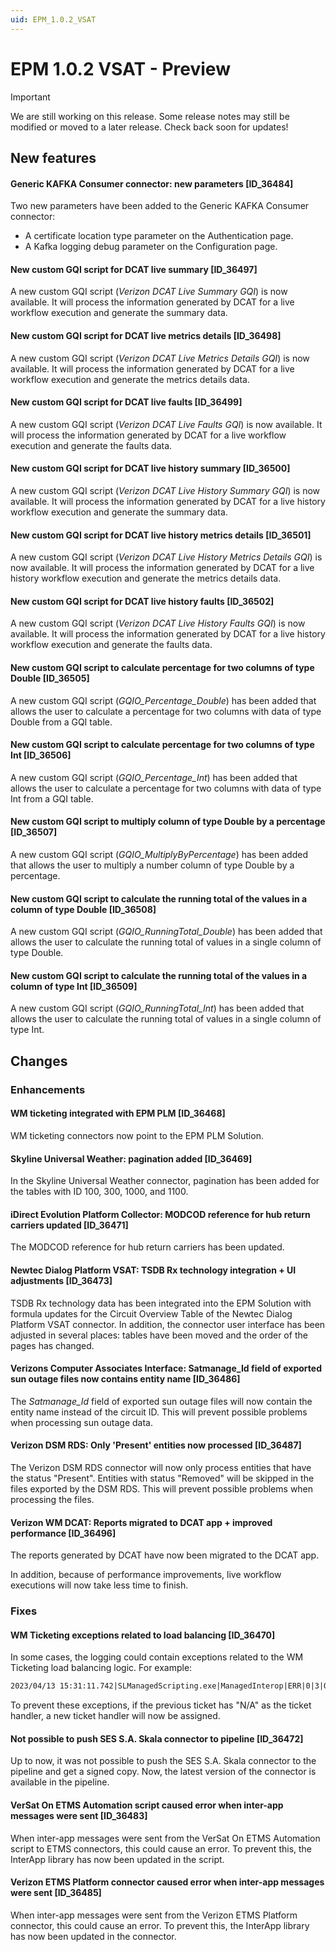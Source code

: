 ```yaml
---
uid: EPM_1.0.2_VSAT
---
```


# EPM 1.0.2 VSAT - Preview

> [!IMPORTANT]
> We are still working on this release. Some release notes may still be modified or moved to a later release. Check back soon for updates!

## New features

#### Generic KAFKA Consumer connector: new parameters [ID_36484]

Two new parameters have been added to the Generic KAFKA Consumer connector:

- A certificate location type parameter on the Authentication page.
- A Kafka logging debug parameter on the Configuration page.

#### New custom GQI script for DCAT live summary [ID_36497]

A new custom GQI script (*Verizon DCAT Live Summary GQI*) is now available. It will process the information generated by DCAT for a live workflow execution and generate the summary data.

#### New custom GQI script for DCAT live metrics details [ID_36498]

A new custom GQI script (*Verizon DCAT Live Metrics Details GQI*) is now available. It will process the information generated by DCAT for a live workflow execution and generate the metrics details data.

#### New custom GQI script for DCAT live faults [ID_36499]

A new custom GQI script (*Verizon DCAT Live Faults GQI*) is now available. It will process the information generated by DCAT for a live workflow execution and generate the faults data.

#### New custom GQI script for DCAT live history summary [ID_36500]

A new custom GQI script (*Verizon DCAT Live History Summary GQI*) is now available. It will process the information generated by DCAT for a live history workflow execution and generate the summary data.

#### New custom GQI script for DCAT live history metrics details [ID_36501]

A new custom GQI script (*Verizon DCAT Live History Metrics Details GQI*) is now available. It will process the information generated by DCAT for a live history workflow execution and generate the metrics details data.

#### New custom GQI script for DCAT live history faults [ID_36502]

A new custom GQI script (*Verizon DCAT Live History Faults GQI*) is now available. It will process the information generated by DCAT for a live history workflow execution and generate the faults data.

#### New custom GQI script to calculate percentage for two columns of type Double [ID_36505]

A new custom GQI script (*GQIO_Percentage_Double*) has been added that allows the user to calculate a percentage for two columns with data of type Double from a GQI table.

#### New custom GQI script to calculate percentage for two columns of type Int [ID_36506]

A new custom GQI script (*GQIO_Percentage_Int*) has been added that allows the user to calculate a percentage for two columns with data of type Int from a GQI table.

#### New custom GQI script to multiply column of type Double by a percentage [ID_36507]

A new custom GQI script (*GQIO_MultiplyByPercentage*) has been added that allows the user to multiply a number column of type Double by a percentage.

#### New custom GQI script to calculate the running total of the values in a column of type Double [ID_36508]

A new custom GQI script (*GQIO_RunningTotal_Double*) has been added that allows the user to calculate the running total of values in a single column of type Double.

#### New custom GQI script to calculate the running total of the values in a column of type Int [ID_36509]

A new custom GQI script (*GQIO_RunningTotal_Int*) has been added that allows the user to calculate the running total of values in a single column of type Int.

## Changes

### Enhancements

#### WM ticketing integrated with EPM PLM [ID_36468]

WM ticketing connectors now point to the EPM PLM Solution.

#### Skyline Universal Weather: pagination added [ID_36469]

In the Skyline Universal Weather connector, pagination has been added for the tables with ID 100, 300, 1000, and 1100.

#### iDirect Evolution Platform Collector: MODCOD reference for hub return carriers updated [ID_36471]

The MODCOD reference for hub return carriers has been updated.

#### Newtec Dialog Platform VSAT: TSDB Rx technology integration + UI adjustments [ID_36473]

TSDB Rx technology data has been integrated into the EPM Solution with formula updates for the Circuit Overview Table of the Newtec Dialog Platform VSAT connector. In addition, the connector user interface has been adjusted in several places: tables have been moved and the order of the pages has changed.

#### Verizons Computer Associates Interface: Satmanage_Id field of exported sun outage files now contains entity name [ID_36486]

The *Satmanage_Id* field of exported sun outage files will now contain the entity name instead of the circuit ID. This will prevent possible problems when processing sun outage data.

#### Verizon DSM RDS: Only 'Present' entities now processed [ID_36487]

The Verizon DSM RDS connector will now only process entities that have the status "Present". Entities with status "Removed" will be skipped in the files exported by the DSM RDS. This will prevent possible problems when processing the files.

#### Verizon WM DCAT: Reports migrated to DCAT app + improved performance [ID_36496]

The reports generated by DCAT have now been migrated to the DCAT app.

In addition, because of performance improvements, live workflow executions will now take less time to finish.

### Fixes

#### WM Ticketing exceptions related to load balancing [ID_36470]

In some cases, the logging could contain exceptions related to the WM Ticketing load balancing logic. For example:

```txt
2023/04/13 15:31:11.742|SLManagedScripting.exe|ManagedInterop|ERR|0|3|QA1|ProcessIncomingEvent|Error processing incoming event. System.IndexOutOfRangeException: Index was outside the bounds of the array. at QAction.LoadBalancing(SLProtocolExt protocol, List`1 receivedRowsData, List`1 listToSend, List`1 listOfEtms) at QAction.LoadBalancingLogic(SLProtocolExt protocol, List`1 receivedRowsData, List`1 listToSend) at QAction.TicketProcess(SLProtocolExt protocol, List`1 diagnosticTableEntries, ConcurrentBag`1 processedRows, List`1 receivedRowsData) at QAction.ProcessIncomingEvent(SLProtocolExt protocol, List`1 diagnosticTableEntries)
```

To prevent these exceptions, if the previous ticket has "N/A" as the ticket handler, a new ticket handler will now be assigned.

#### Not possible to push SES S.A. Skala connector to pipeline [ID_36472]

Up to now, it was not possible to push the SES S.A. Skala connector to the pipeline and get a signed copy. Now, the latest version of the connector is available in the pipeline.

#### VerSat On ETMS Automation script caused error when inter-app messages were sent [ID_36483]

When inter-app messages were sent from the VerSat On ETMS Automation script to ETMS connectors, this could cause an error. To prevent this, the InterApp library has now been updated in the script.

#### Verizon ETMS Platform connector caused error when inter-app messages were sent [ID_36485]

When inter-app messages were sent from the Verizon ETMS Platform connector, this could cause an error. To prevent this, the InterApp library has now been updated in the connector.
